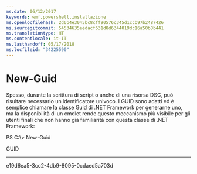 ```yaml
---
ms.date: 06/12/2017
keywords: wmf,powershell,installazione
ms.openlocfilehash: 2d6b4e3045bc8cff90576c345d1ccb97b2487426
ms.sourcegitcommit: 54534635eedacf531d8d6344019dc16a50b8b441
ms.translationtype: HT
ms.contentlocale: it-IT
ms.lasthandoff: 05/17/2018
ms.locfileid: "34225590"
---
```

# <a name="new-guid"></a>New-Guid
Spesso, durante la scrittura di script o anche di una risorsa DSC, può risultare necessario un identificatore univoco. I GUID sono adatti ed è semplice chiamare la classe Guid di .NET Framework per generarne uno, ma la disponibilità di un cmdlet rende questo meccanismo più visibile per gli utenti finali che non hanno già familiarità con questa classe di .NET Framework:

PS C:\\&gt; New-Guid

GUID

----

e19d6ea5-3cc2-4db9-8095-0cdaed5a703d
